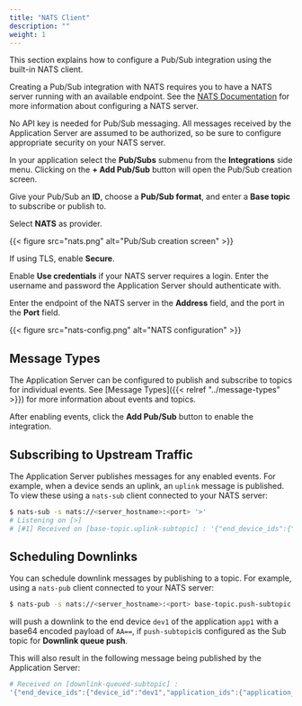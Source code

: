 ```yaml
---
title: "NATS Client"
description: ""
weight: 1
---
```


This section explains how to configure a Pub/Sub integration using the built-in NATS client.

<!--more-->

Creating a Pub/Sub integration with NATS requires you to have a NATS server running with an available endpoint. See the [NATS Documentation](https://docs.nats.io/) for more information about configuring a NATS server.

No API key is needed for Pub/Sub messaging. All messages received by the Application Server are assumed to be authorized, so be sure to configure appropriate security on your NATS server.

In your application select the **Pub/Subs** submenu from the **Integrations** side menu. Clicking on the **+ Add Pub/Sub** button will open the Pub/Sub creation screen.

Give your Pub/Sub an **ID**, choose a **Pub/Sub format**, and enter a **Base topic** to subscribe or publish to.

Select **NATS** as provider.

{{< figure src="nats.png" alt="Pub/Sub creation screen" >}}

If using TLS, enable **Secure**.

Enable **Use credentials** if your NATS server requires a login. Enter the username and password the Application Server should authenticate with.

Enter the endpoint of the NATS server in the **Address** field, and the port in the **Port** field.

{{< figure src="nats-config.png" alt="NATS configuration" >}}

## Message Types

The Application Server can be configured to publish and subscribe to topics for individual events. See [Message Types]({{< relref "../message-types" >}}) for more information about events and topics.

After enabling events, click the **Add Pub/Sub** button to enable the integration.

## Subscribing to Upstream Traffic

The Application Server publishes messages for any enabled events. For example, when a device sends an uplink, an `uplink` message is published. To view these using a `nats-sub` client connected to your NATS server:

```bash
$ nats-sub -s nats://<server_hostname>:<port> '>'
# Listening on [>]
# [#1] Received on [base-topic.uplink-subtopic] : '{"end_device_ids":{"device_id":"dev1","application_ids":{"application_id":"app1"}, "received_at":"2020-05-12T10:12:42.063941Z","uplink_message":{"session_key_id":"AXIDznz4bnQqtW8T3NsIVg==","f_port":1,"f_cnt":102,"frm_payload":"AQ=="}]}'
```

## Scheduling Downlinks

You can schedule downlink messages by publishing to a topic. For example, using a `nats-pub` client connected to your NATS server:

```bash
$ nats-pub -s nats://<server_hostname>:<port> base-topic.push-subtopic '{"end_device_ids":{"device_id":"dev1","application_ids":{"application_id":"app1"}},"downlinks":[{"f_port":1,"frm_payload":"AA==","priority":"NORMAL"}]}'
```

will push a downlink to the end device `dev1` of the application `app1` with a base64 encoded payload of `AA==`, if ```push-subtopic```is configured as the Sub topic for **Downlink queue push**.

This will also result in the following message being published by the Application Server:

```bash
# Received on [downlink-queued-subtopic] : 
'{"end_device_ids":{"device_id":"dev1","application_ids":{"application_id":"app1"}},"correlation_ids":["as:downlink:01DAVNFG65NAMC5DMX0GFJ8CSK"],"downlink_queued":{"f_port":1,"frm_payload":"AQ==","priority":"NORMAL","correlation_ids":["as:downlink:01DAVNFG65NAMC5DMX0GFJ8CSK"]}}'
```
